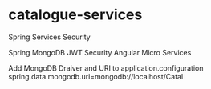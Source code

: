 # catalogue-services
Spring Services Security

Spring MongoDB JWT Security Angular Micro Services

Add MongoDB Draiver and URI to application.configuration
spring.data.mongodb.uri=mongodb://localhost/Catal
